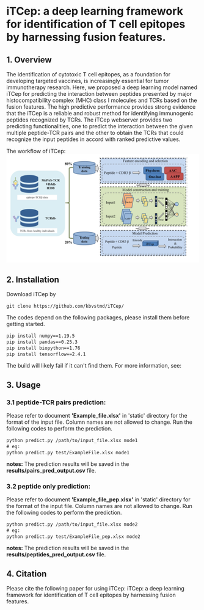 # iTCep: a deep learning framework for identification of T cell epitopes by harnessing fusion features.


## 1. Overview
The identification of cytotoxic T cell epitopes, as a foundation for developing targeted vaccines, 
is increasingly essential for tumor immunotherapy research. Here, we proposed a deep learning model 
named iTCep for predicting the interaction between peptides presented by major histocompatibility 
complex (MHC) class I molecules and TCRs based on the fusion features. The high predictive performance 
provides strong evidence that the iTCep is a reliable and robust method for identifying immunogenic 
peptides recognized by TCRs.
The iTCep webserver provides two predicting functionalities, one to predict the interaction between
the given multiple peptide-TCR pairs and the other to obtain the TCRs that could recognize the input 
peptides in accord with ranked predictive values.

The workflow of iTCep:
![](static/workflow.jpg)
## 2. Installation
Download iTCep by
```
git clone https://github.com/kbvstmd/iTCep/
```
The codes depend on the following packages, please install them before getting started.
```
pip install numpy==1.19.5
pip install pandas==0.25.3
pip install biopython==1.76
pip install tensorflow==2.4.1
``` 
The build will likely fail if it can't find them. For more information, see:

## 3. Usage
### 3.1 peptide-TCR pairs prediction:
Please refer to document **'Example_file.xlsx'** in 'static' directory for the format of the input file. Column names are not allowed to change.
Run the following codes to perform the prediction.
```
python predict.py /path/to/input_file.xlsx mode1
# eg:
python predict.py test/ExampleFile.xlsx mode1
```
**notes:** 
The prediction results will be saved in the **results/pairs_pred_output.csv** file.

### 3.2 peptide only prediction:
Please refer to document **'Example_file_pep.xlsx'** in 'static' directory for the format of the input file. Column names are not allowed to change.
Run the following codes to perform the prediction.
```
python predict.py /path/to/input_file.xlsx mode2
# eg:
python predict.py test/ExampleFile_pep.xlsx mode2
```
**notes:** 
The prediction results will be saved in the **results/peptides_pred_output.csv** file.
## 4. Citation
Please cite the following paper for using iTCep:
iTCep: a deep learning framework for identification of T cell epitopes by harnessing fusion features.